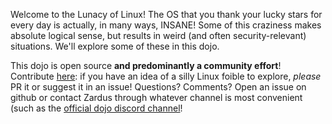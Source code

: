 Welcome to the Lunacy of Linux!
The OS that you thank your lucky stars for every day is actually, in many ways, INSANE!
Some of this craziness makes absolute logical sense, but results in weird (and often security-relevant) situations.
We'll explore some of these in this dojo.

This dojo is open source **and predominantly a community effort**!
Contribute [here](https://github.com/pwncollege/linux-lunacy): if you have an idea of a silly Linux foible to explore, _please_ PR it or suggest it in an issue!
Questions? Comments? Open an issue on github or contact Zardus through whatever channel is most convenient (such as the [official dojo discord channel](https://discord.com/channels/750635557666816031/1282232049679204442)!
